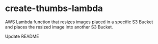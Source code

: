 # create-thumbs-lambda
AWS Lambda function that resizes images placed in a specific S3 Bucket and places the resized image into another S3 Bucket.

Update README
